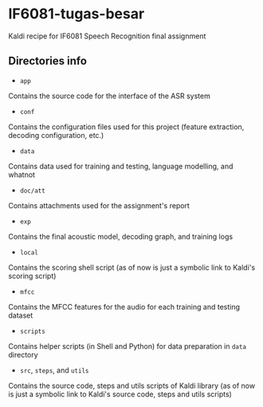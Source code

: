 # IF6081-tugas-besar
Kaldi recipe for IF6081 Speech Recognition final assignment

## Directories info
- `app`

Contains the source code for the interface of the ASR system

- `conf`

Contains the configuration files used for this project (feature extraction, decoding configuration, etc.)

- `data`

Contains data used for training and testing, language modelling, and whatnot

- `doc/att`

Contains attachments used for the assignment's report

- `exp`

Contains the final acoustic model, decoding graph, and training logs

- `local`

Contains the scoring shell script (as of now is just a symbolic link to Kaldi's scoring script)

- `mfcc`

Contains the MFCC features for the audio for each training and testing dataset

- `scripts`

Contains helper scripts (in Shell and Python) for data preparation in `data` directory

- `src`, `steps`, and `utils`

Contains the source code, steps and utils scripts of Kaldi library (as of now is just a symbolic link to Kaldi's source code, steps and utils scripts)
